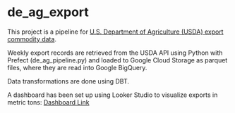 # de_ag_export

This project is a pipeline for [U.S. Department of Agriculture (USDA) export commodity data](https://apps.fas.usda.gov/opendataweb/home).

Weekly export records are retrieved from the USDA API using Python with Prefect (de_ag_pipeline.py) and loaded to Google Cloud Storage as parquet files, where they are read into Google BigQuery.

Data transformations are done using DBT.

A dashboard has been set up using Looker Studio to visualize exports in metric tons:
[Dashboard Link](https://lookerstudio.google.com/reporting/e112d498-feb2-4705-abd0-5491deeda2fa)
 
